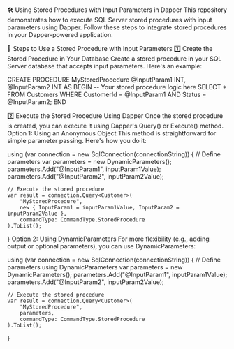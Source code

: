 🛠️ Using Stored Procedures with Input Parameters in Dapper
This repository demonstrates how to execute SQL Server stored procedures with input parameters using Dapper. Follow these steps to integrate stored procedures in your Dapper-powered application.

📌 Steps to Use a Stored Procedure with Input Parameters
1️⃣ Create the Stored Procedure in Your Database
Create a stored procedure in your SQL Server database that accepts input parameters. Here's an example:

CREATE PROCEDURE MyStoredProcedure
    @InputParam1 INT,
    @InputParam2 INT
AS
BEGIN
    -- Your stored procedure logic here
    SELECT * FROM Customers WHERE CustomerId = @InputParam1 AND Status = @InputParam2;
END

2️⃣ Execute the Stored Procedure Using Dapper
Once the stored procedure is created, you can execute it using Dapper's Query<T>() or Execute() method.
Option 1: Using an Anonymous Object
This method is straightforward for simple parameter passing. Here's how you do it:

using (var connection = new SqlConnection(connectionString))
{
    // Define parameters
    var parameters = new DynamicParameters();
    parameters.Add("@InputParam1", inputParam1Value);
    parameters.Add("@InputParam2", inputParam2Value);
    
    // Execute the stored procedure
    var result = connection.Query<Customer>(
        "MyStoredProcedure",
        new { InputParam1 = inputParam1Value, InputParam2 = inputParam2Value },
        commandType: CommandType.StoredProcedure
    ).ToList();
}
Option 2: Using DynamicParameters
For more flexibility (e.g., adding output or optional parameters), you can use DynamicParameters:

using (var connection = new SqlConnection(connectionString))
{
    // Define parameters using DynamicParameters
    var parameters = new DynamicParameters();
    parameters.Add("@InputParam1", inputParam1Value);
    parameters.Add("@InputParam2", inputParam2Value);

    // Execute the stored procedure
    var result = connection.Query<Customer>(
        "MyStoredProcedure",
        parameters,
        commandType: CommandType.StoredProcedure
    ).ToList();
}

